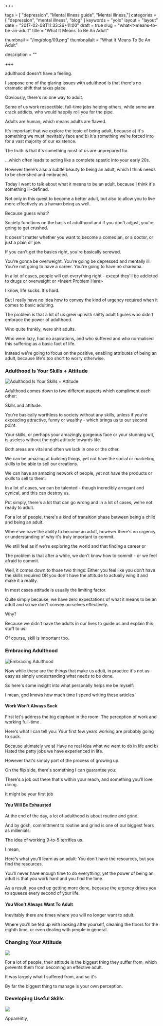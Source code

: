 +++

tags = [ "depression", "Mental Illness guide", "Mental Illness,"]
categories = [ "depression", "mental illness", "blog" ]
keywords = "yolo" 
layout = "layout"
date = "2017-02-08T11:33:26+11:00"
draft = true
slug = "what-it-means-to-be-an-adult"
title = "What It Means To Be An Adult"

thumbnail = "/img/blog/09.png"
thumbnailalt = "What It Means To Be An Adult"

description = ""


+++

<!--
What adult do you want to become?
What kind of adult do you want to become? 
What kind of adult are you? 
How to adult effectively. 
-->



 adulthood doesn't have a feeling. 




I suppose one of the glaring issues with adulthood is that there's no dramatic shift that takes place. 



Obviously, there's no one way to adult.

Some of us work respectible, full-time jobs helping others, while some are crack addicts, who would happily roll you for the pipe. 

Adults are human, which means adults are flawed. 

It's important that we explore the topic of being adult, because a) It's something we must inevitably face and b) It's something we're forced into for a vast majority of our existence. 

The truth is that it's something most of us are unprepared for. 

...which often leads to acting like a complete spastic into your early 20s. 

However there's also a subtle beauty to being an adult, which I think needs to be cherished and embraced. 

Today I want to talk about what it means to be an adult, because I think it's something ill-defined.

Not only in this quest to become a better adult, but also to allow you to live more effectively as a human being as well. 

Because guess what? 

Society functions on the basis of adulthood and if you don't adjust, you're going to get crushed. 

It doesn't matter whether you want to become a comedian, or a doctor, or just a plain ol' joe. 

If you can't get the basics right, you're basically screwed. 

You're gonna be overweight. You're going be depressed and mentally ill. You're not going to have a career. You're going to have no charisma. 

In a lot of cases, people will get everything right - except they'll be addicted to drugs or overweight or \<Insert Problem Here\>

I know, life sucks. It's hard. 

But I really have no idea how to convey the kind of urgency required when it comes to basic adulting. 

The problem is that a lot of us grew up with shitty adult figures who didn't embrace the power of adulthood. 

Who quite frankly, were shit adults. 

Who were lazy, had no aspirations, and who suffered and who normalised this suffering as a basic fact of life. 

Instead we're going to focus on the positive, enabling attributes of being an adult, because life's too short to worry otherwise.


### Adulthood Is Your Skills + Attitude

![Adulthood Is Your Skills + Attitude](/img/blog/07-02.png)

Adulthood comes down to two different aspects which compliment each other:

Skills and attitude.

You're basically worthless to society without any skills, unless if you're exceeding attractive, funny or wealthy - which brings us to our second point.

Your skills, or perhaps your amazingly gorgeous face or your stunning wit, is useless without the right attitude towards life.

Both areas are vital and often we lack in one or the other. 

We can be amazing at building things, yet not have the social or marketing skills to be able to sell our creations.  

We can have an amazing network of people, yet not have the products or skills to sell to them.

In a lot of cases, we can be talented - though incredibly arrogant and cynical, and this can destroy us. 

Put simply, there's a lot that can go wrong and in a lot of cases, we're not ready to adult. 

For a lot of people, there's a kind of transition phase between being a child and being an adult. 

Where we have the ability to become an adult, however there's no urgency or understanding of why it's truly important to commit. 

We still feel as if we're exploring the world and that finding a career or 

The problem is that after a while, we don't know how to commit - or we feel afraid to commit. 

Well, it comes down to those two things: Either you feel like you don't have the skills required OR you don't have the attitude to actually wing it and make it a reality. 

In most cases attitude is usually the limiting factor.

Quite simply because, we have zero expectations of what it means to be an adult and so we don't convey ourselves effectively. 

Why?

Because we didn't have the adults in our lives to guide us and explain this stuff to us. 

Of course, skill is important too. 




### Embracing Adulthood

![Embracing Adulthood](/img/blog/07-03.png)

Now while these are the things that make us adult, in practice it's not as easy as simply undesrtanding what needs to be done.

So here's some insight into what personally helps me be myself:


I mean, god knows how much time I spend writing these articles

#### Work Won't Always Suck

First let's address the big elephant in the room: The perception of work and working full-time .

Here's what I can tell you: Your first few years working are probably going to suck.

Because ultimately we a) Have no real idea what we want to do in life and b) Hated the petty jobs we have experienced in life. 

However that's simply part of the process of growing up. 

On the flip side, there's something I can guarantee you:

There's a job out there that's within your reach, and something you'll love doing. 

It might be your first job 


#### You Will Be Exhausted

At the end of the day, a lot of adulthood is about routine and grind.

And by gosh, committment to routine and grind is one of our biggest fears as millenials. 

The idea of working 9-to-5 terrifies us. 

I mean, 

Here's what you'll learn as an adult: You don't have the resources, but you find the resources. 

You'll never have enough time to do everything, yet the power of being an adult is that you work hard and you find the time. 

As a result, you end up getting more done, because the urgency drives you to squeeze every second of your life. 


#### You Won't Always Want To Adult

Inevitably there are times where you will no longer want to adult.

Where you'll be fed up with looking after yourself, cleaning the floors for the eighth time, or even dealing with people in general. 







### Changing Your Attitude

![](/img/blog/07-04.png)

For a lot of people, their attitude is the biggest thing they suffer from, which prevents them from becoming an effective adult. 

It was largely what I suffered from, and so it's 



By far the biggest thing to manage is your own perception. 

### Developing Useful Skills

![](/img/blog/07-05.png)





Apparently,  


